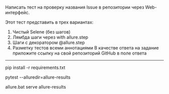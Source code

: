 Написать тест на проверку названия Issue в репозитории через Web-интерфейс.

Этот тест представить в трех вариантах:
1. Чистый Selene (без шагов)
2. Лямбда шаги через with allure.step
3. Шаги с декоратором @allure.step
4. Разметку тестов всеми аннотациями
В качестве ответа на задание приложите ссылку на свой репозиторий GitHub в поле ответа

---
pip install -r requirements.txt

pytest --alluredir=allure-results

allure.bat serve allure-results

